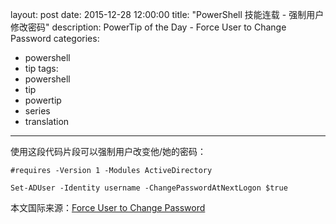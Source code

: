 layout: post
date: 2015-12-28 12:00:00
title: "PowerShell 技能连载 - 强制用户修改密码"
description: PowerTip of the Day - Force User to Change Password
categories:
- powershell
- tip
tags:
- powershell
- tip
- powertip
- series
- translation
---
使用这段代码片段可以强制用户改变他/她的密码：

    #requires -Version 1 -Modules ActiveDirectory
    
    Set-ADUser -Identity username -ChangePasswordAtNextLogon $true

<!--more-->
本文国际来源：[Force User to Change Password](http://community.idera.com/powershell/powertips/b/tips/posts/force-user-to-change-password)
